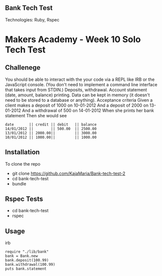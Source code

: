 ## Bank Tech Test


Technologies: Ruby, Rspec

# Makers Academy - Week 10 Solo Tech Test


## Challenege
You should be able to interact with the your code via a REPL like IRB or the JavaScript console. (You don't need to implement a command line interface that takes input from STDIN.)
Deposits, withdrawal.
Account statement (date, amount, balance) printing.
Data can be kept in memory (it doesn't need to be stored to a database or anything).
Acceptance criteria
Given a client makes a deposit of 1000 on 10-01-2012 And a deposit of 2000 on 13-01-2012 And a withdrawal of 500 on 14-01-2012 When she prints her bank statement Then she would see

```
date       || credit || debit   || balance
14/01/2012 ||        || 500.00  || 2500.00
13/01/2012 || 2000.00||         || 3000.00
10/01/2012 || 1000.00||         || 1000.00

```

## Installation

To clone the repo
 - git clone https://github.com/KajaMaria/Bank-tech-test-2
 - cd bank-tech-test
 - bundle


## Rspec Tests
- cd bank-tech-test
- rspec


## Usage
irb

```
require "./lib/bank"
bank = Bank.new
bank.deposit(100.99)
bank.withdrawal(100.99)
puts bank.statement
```
